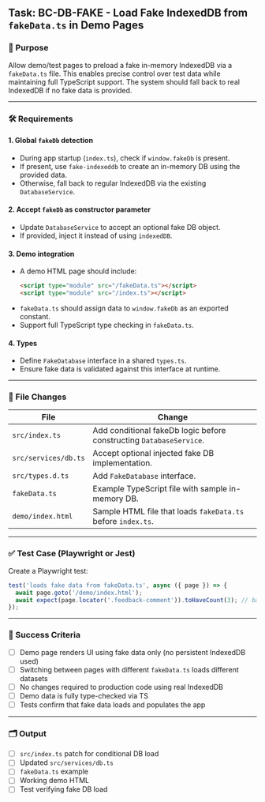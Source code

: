 ## Task: BC-DB-FAKE - Load Fake IndexedDB from `fakeData.ts` in Demo Pages

### 🧩 Purpose

Allow demo/test pages to preload a fake in-memory IndexedDB via a `fakeData.ts` file. This enables precise control over test data while maintaining full TypeScript support. The system should fall back to real IndexedDB if no fake data is provided.

---

### 🛠️ Requirements

#### 1. Global `fakeDb` detection
- During app startup (`index.ts`), check if `window.fakeDb` is present.
- If present, use `fake-indexeddb` to create an in-memory DB using the provided data.
- Otherwise, fall back to regular IndexedDB via the existing `DatabaseService`.

#### 2. Accept `fakeDb` as constructor parameter
- Update `DatabaseService` to accept an optional fake DB object.
- If provided, inject it instead of using `indexedDB`.

#### 3. Demo integration
- A demo HTML page should include:
  ```html
  <script type="module" src="/fakeData.ts"></script>
  <script type="module" src="/index.ts"></script>
  ```
- `fakeData.ts` should assign data to `window.fakeDb` as an exported constant.
- Support full TypeScript type checking in `fakeData.ts`.

#### 4. Types
- Define `FakeDatabase` interface in a shared `types.ts`.
- Ensure fake data is validated against this interface at runtime.

---

### 📁 File Changes

| File | Change |
|------|--------|
| `src/index.ts` | Add conditional fakeDb logic before constructing `DatabaseService`. |
| `src/services/db.ts` | Accept optional injected fake DB implementation. |
| `src/types.d.ts` | Add `FakeDatabase` interface. |
| `fakeData.ts` | Example TypeScript file with sample in-memory DB. |
| `demo/index.html` | Sample HTML file that loads `fakeData.ts` before `index.ts`. |

---

### ✅ Test Case (Playwright or Jest)

Create a Playwright test:

```ts
test('loads fake data from fakeData.ts', async ({ page }) => {
  await page.goto('/demo/index.html');
  await expect(page.locator('.feedback-comment')).toHaveCount(3); // based on fake data
});
```

---

### 🧪 Success Criteria

- [ ] Demo page renders UI using fake data only (no persistent IndexedDB used)
- [ ] Switching between pages with different `fakeData.ts` loads different datasets
- [ ] No changes required to production code using real IndexedDB
- [ ] Demo data is fully type-checked via TS
- [ ] Tests confirm that fake data loads and populates the app

---

### 🗂️ Output

- [ ] `src/index.ts` patch for conditional DB load
- [ ] Updated `src/services/db.ts`
- [ ] `fakeData.ts` example
- [ ] Working demo HTML
- [ ] Test verifying fake DB load